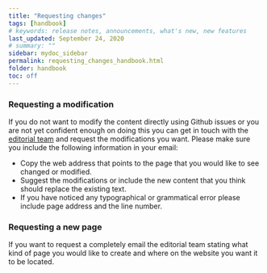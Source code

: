 ```yaml
---
title: "Requesting changes"
tags: [handbook]
# keywords: release notes, announcements, what's new, new features
last_updated: September 24, 2020
# summary: ""
sidebar: mydoc_sidebar
permalink: requesting_changes_handbook.html
folder: handbook
toc: off
---
```


### Requesting a modification

If you do not want to modify the content directly using Github issues or you are not yet confident enough on doing this you can get in touch with the [editorial 
team](handbook-editors@ibisba.org) and request the modifications you want. Please make sure you include the following information in your email:

 - Copy the web address that points to the page that you would like to see changed or modified.
 - Suggest the modifications or include the new content that you think should replace the existing text.
 - If you have noticed any typographical or grammatical error please include page address and the line number.

### Requesting a new page

If you want to request a completely email  the editorial team stating what kind of page you would like to create and where on the website you want it to be located.
